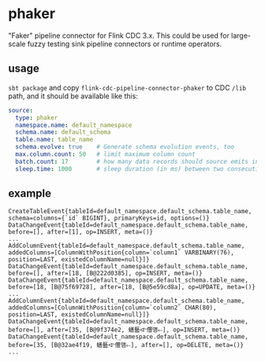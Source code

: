 # phaker

"Faker" pipeline connector for Flink CDC 3.x. This could be used for large-scale fuzzy testing sink pipeline connectors or runtime operators.

## usage

`sbt package` and copy `flink-cdc-pipeline-connector-phaker` to CDC `/lib` path, and it should be available like this:

```yaml
source:
  type: phaker
  namespace.name: default_namespace
  schema.name: default_schema
  table.name: table_name
  schema.evolve: true    # Generate schema evolution events, too
  max.column.count: 50   # limit maximum column count
  batch.count: 17        # how many data records should source emits in each batch
  sleep.time: 1000       # sleep duration (in ms) between two consecutive batches
```

## example

```
CreateTableEvent{tableId=default_namespace.default_schema.table_name, schema=columns={`id` BIGINT}, primaryKeys=id, options=()}
DataChangeEvent{tableId=default_namespace.default_schema.table_name, before=[], after=[1], op=INSERT, meta=()}
...
AddColumnEvent{tableId=default_namespace.default_schema.table_name, addedColumns=[ColumnWithPosition{column=`column1` VARBINARY(76), position=LAST, existedColumnName=null}]}
DataChangeEvent{tableId=default_namespace.default_schema.table_name, before=[], after=[18, [B@222d0385], op=INSERT, meta=()}
DataChangeEvent{tableId=default_namespace.default_schema.table_name, before=[18, [B@75f69728], after=[18, [B@5e59cd8a], op=UPDATE, meta=()}
...
AddColumnEvent{tableId=default_namespace.default_schema.table_name, addedColumns=[ColumnWithPosition{column=`column2` CHAR(80), position=LAST, existedColumnName=null}]}
DataChangeEvent{tableId=default_namespace.default_schema.table_name, before=[], after=[35, [B@9f374e2, 蟮藝ᐮ㒥먬⬸], op=INSERT, meta=()}
DataChangeEvent{tableId=default_namespace.default_schema.table_name, before=[35, [B@32ae4f19, 蟮藝ᐮ㒥먬⬸], after=[], op=DELETE, meta=()}
...
```
